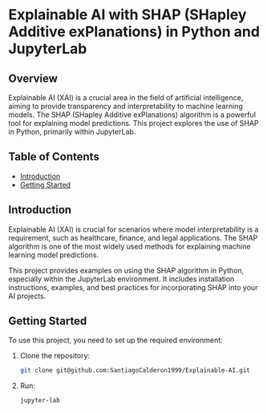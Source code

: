 # Explainable AI with SHAP (SHapley Additive exPlanations) in Python and JupyterLab

## Overview

Explainable AI (XAI) is a crucial area in the field of artificial intelligence, aiming to provide transparency and interpretability to machine learning models. The SHAP (SHapley Additive exPlanations) algorithm is a powerful tool for explaining model predictions. This project explores the use of SHAP in Python, primarily within JupyterLab.

## Table of Contents

- [Introduction](#introduction)
- [Getting Started](#getting-started)

## Introduction

Explainable AI (XAI) is crucial for scenarios where model interpretability is a requirement, such as healthcare, finance, and legal applications. The SHAP algorithm is one of the most widely used methods for explaining machine learning model predictions.

This project provides examples on using the SHAP algorithm in Python, especially within the JupyterLab environment. It includes installation instructions, examples, and best practices for incorporating SHAP into your AI projects.

## Getting Started

To use this project, you need to set up the required environment:

1. Clone the repository:
   ```bash
   git clone git@github.com:SantiagoCalderon1999/Explainable-AI.git
   ```

2. Run:
   ```bash
   jupyter-lab
   ```